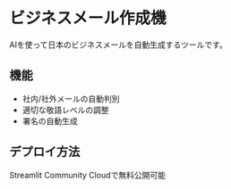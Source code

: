 # ビジネスメール作成機

AIを使って日本のビジネスメールを自動生成するツールです。

## 機能
- 社内/社外メールの自動判別
- 適切な敬語レベルの調整
- 署名の自動生成

## デプロイ方法
Streamlit Community Cloudで無料公開可能
